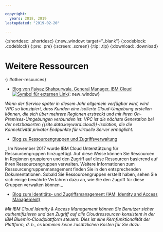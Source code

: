 ```yaml
---

copyright:
  years: 2018, 2019
lastupdated: "2019-02-20"

---
```


{:shortdesc: .shortdesc}
{:new_window: target="_blank"}
{:codeblock: .codeblock}
{:pre: .pre}
{:screen: .screen}
{:tip: .tip}
{:download: .download}

# Weitere Ressourcen
{: #other-resources}

* [Blog von Faiyaz Shahpurwala, General Manager, IBM Cloud ![Symbol für externen Link](../../icons/launch-glyph.svg "Symbol für externen Link")](https://www.ibm.com/blogs/cloud-computing/2018/06/10/ibm-expands-cloud-global-availability-zone/){: new_window}

_Wenn der Service später in diesem Jahr allgemein verfügbar wird, wird VPC so konzipiert, dass Kunden eine isolierte Cloud-Umgebung erstellen können, die sich über mehrere Regionen erstreckt und mit ihren On-Premises-Umgebungen verbunden ist. VPC ist die nächste Generation bei der netzbasierten {{site.data.keyword.cloud}}-Isolation, die die Konnektivität privater Endpunkte für virtuelle Server ermöglicht._

* [Blog zu Ressourcengruppen und Zugriffsverwaltung](https://www.ibm.com/blogs/bluemix/2017/12/resource-groups-access-management/)

_ Im November 2017 wurde IBM Cloud Unterstützung für Ressourcengruppen hinzugefügt. Auf diese Weise können Sie Ressourcen in Regionen gruppieren und den Zugriff auf diese Ressourcen basierend auf ihren Ressourcengruppen verwalten. Weitere Informationen zum Ressourcengruppenmanagement finden Sie in den entsprechenden Dokumentationen. Sobald Sie Ressourcengruppen erstellt haben, sehen Sie sich einige bewährte Verfahren dazu an, wie Sie den Zugriff für diese Gruppen verwalten können._

* [Blog zum Identitäts- und Zugriffsmanagement (IAM, Identity and Access Management)](https://www.ibm.com/blogs/bluemix/2017/05/introducing-identity-access-management/)

_Mit IBM Cloud Identity & Access Management können Sie Benutzer sicher authentifizieren und den Zugriff auf alle Cloudressourcen konsistent in der IBM Bluemix-Cloudplattform steuern. Dies ist eine Kernfunktionalität der Plattform, d. h., es kommen keine zusätzlichen Kosten für Sie dazu._
